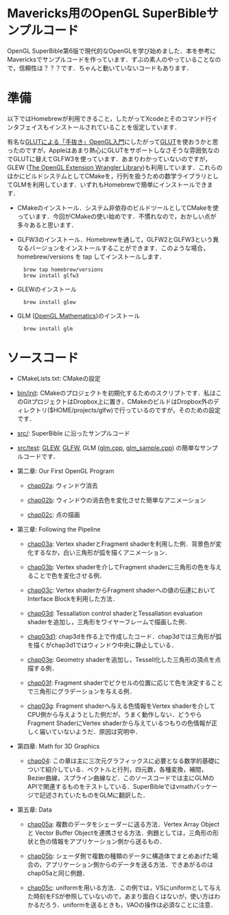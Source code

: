 # Mavericks用のOpenGL SuperBibleサンプルコード

OpenGL SuperBible第6版で現代的なOpenGLを学び始めました．本を参考にMavericksでサンプルコードを作っています．ずぶの素人のやっていることなので，信頼性は？？？です．ちゃんと動いていないコードもあります．

# 準備

以下ではHomebrewが利用できること，したがってXcodeとそのコマンド行インタフェイスもインストールされていることを仮定しています．

有名な[GLUTによる「手抜き」OpenGL入門](http://www.wakayama-u.ac.jp/~tokoi/opengl/libglut.html)にしたがって[GLUT](https://www.opengl.org/resources/libraries/glut/)を使おうかと思ったのですが，Appleはあまり熱心にGLUTをサポートしなさそうな雰囲気なのでGLUTに替えてGLFW3を使っています．あまりわかっていないのですが，GLEW ([The OpenGL Extension Wrangler Library](http://glew.sourceforge.net))も利用しています．これらのほかにビルドシステムとしてCMakeを，行列を扱うための数学ライブラリとしてGLMを利用しています．いずれもHomebrewで簡単にインストールできます．

- CMakeのインストール．システム非依存のビルドツールとしてCMakeを使っています．今回がCMakeの使い始めです．不慣れなので，おかしい点が多々あると思います．

- GLFW3のインストール．Homebrewを通して，GLFW2とGLFW3という異なるバージョンをインストールすることができます．このような場合，homebrew/versions を tap してインストールします．

        brew tap homebrew/versions
        brew install glfw3

- GLEWのインストール

        brew install glew

- GLM ([OpenGL Mathematics](http://glm.g-truc.net/0.9.6/index.html))のインストール

        brew install glm

# ソースコード

- CMakeLists.txt: CMakeの設定

- [bin/init](bin/init): CMakeのプロジェクトを初期化するためのスクリプトです．私はこのGitプロジェクトはDropbox上に置き，CMakeのビルドはDropbox外のディレクトリ($HOME/projects/glfw)で行っているのですが，そのための設定です．

- [src/](src/): SuperBible に沿ったサンプルコード

- [src/test](src/test):
  [GLEW](src/test/glew.cpp),
  [GLFW](src/test/glfw.cpp),
  GLM ([glm.cpp](src/test/glm.cpp), [glm_sample.cpp](src/test/glm_sample.cpp))
  の簡単なサンプルコードです．

- 第二章: Our First OpenGL Program

    - [chap02a](src/chap02a.cpp): ウィンドウ消去

    - [chap02b](src/chap02b.cpp): ウィンドウの消去色を変化させた簡単なアニメーション

    - [chap02c](src/chap02c.cpp): 点の描画

- 第三章: Following the Pipeline

    - [chap03a](src/chap03a.cpp): Vertex shaderとFragment shaderを利用した例．背景色が変化するなか，白い三角形が弧を描くアニメーション．

    - [chap03b](src/chap03b.cpp): Vertex shaderを介してFragment shaderに三角形の色を与えることで色を変化させる例．

    - [chap03c](src/chap03c.cpp): Vertex shaderからFragment shaderへの値の伝達においてInterface Blockを利用した方法．

    - [chap03d](src/chap03d.cpp): Tessallation control shaderとTessallation evaluation shaderを追加し，三角形をワイヤーフレームで描画した例．

    - [chap03d1](src/chap03d1.cpp): chap3dを作る上で作成したコード．chap3dでは三角形が弧を描くがchap3d1ではウィンドウ中央に静止している．

    - [chap03e](src/chap03e.cpp): Geometry shaderを追加し，Tessell化した三角形の頂点を点描する例．

    - [chap03f](src/chap03f.cpp): Fragment shaderでピクセルの位置に応じて色を決定することで三角形にグラデーションを与える例．

    - [chap03g](src/chap03g.cpp): Fragment shaderへ与える色情報をVertex shaderを介してCPU側から与えようとした例だが，うまく動作しない．どうやらFragment ShaderにVertex shaderから与えているつもりの色情報が正しく届いていないようだ．原因は究明中．

- 第四章: Math for 3D Graphics

    - [chap04](src/chap04.cpp): この章は主に三次元グラフィックスに必要となる数学的基礎について紹介している．ベクトルと行列，四元数，各種変換，補間，Bezier曲線，スプライン曲線など．このソースコードでは主にGLMのAPIで関連するものをテストしている．SuperBibleではvmathパッケージで記述されていたものをGLMに翻訳した．

- 第五章: Data

    - [chap05a](src/chap05a.cpp): 複数のデータをシェーダーに送る方法．Vertex Array Object と Vector Buffer Objectを連携させる方法．例題としては，三角形の形状と色の情報をアプリケーション側から送るもの．

    - [chap05b](src/chap05b.cpp): シェーダ側で複数の種類のデータに構造体でまとめあげた場合の，アプリケーション側からのデータを送る方法．できあがるのはchap05aと同じ例題．

    - [chap05c](src/chap05c.cpp): uniformを用いる方法．この例では，VSにuniformとして与えた時刻をFSが参照していないので，あまり面白くはないが，使い方はわかるだろう．uniformを送るときも，VAOの操作は必須なことに注意．
